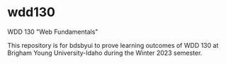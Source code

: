 # wdd130
WDD 130 "Web Fundamentals"

This repository is for bdsbyui to prove learning outcomes of WDD 130 at Brigham Young University-Idaho during the Winter 2023 semester.
